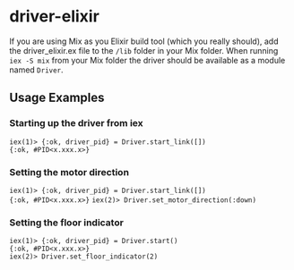 # driver-elixir
If you are using Mix as you Elixir build tool (which you really should), add the driver_elixir.ex file to the `/lib` folder in your Mix folder. When running `iex -S mix` from your Mix folder the driver should be available as a module named `Driver`.

## Usage Examples
### Starting up the driver from iex
`iex(1)> {:ok, driver_pid} = Driver.start_link([])`  
`{:ok, #PID<x.xxx.x>}`  
### Setting the motor direction
`iex(1)> {:ok, driver_pid} = Driver.start_link([])`  
`{:ok, #PID<x.xxx.x>}`
`iex(2)> Driver.set_motor_direction(:down)`
### Setting the floor indicator
`iex(1)> {:ok, driver_pid} = Driver.start()`  
`{:ok, #PID<x.xxx.x>}`  
`iex(2)> Driver.set_floor_indicator(2)`
